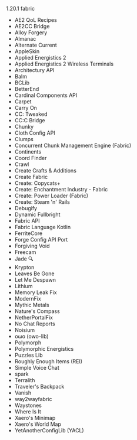 1.20.1 fabric

- AE2 QoL Recipes
- AE2CC Bridge
- Alloy Forgery
- Almanac
- Alternate Current
- AppleSkin
- Applied Energistics 2
- Applied Energistics 2 Wireless Terminals
- Architectury API
- Balm
- BCLib
- BetterEnd
- Cardinal Components API
- Carpet
- Carry On
- CC: Tweaked
- CC:C Bridge
- Chunky
- Cloth Config API
- Clumps
- Concurrent Chunk Management Engine (Fabric)
- Continents
- Coord Finder
- Crawl
- Create Crafts & Additions
- Create Fabric
- Create: Copycats+
- Create: Enchantment Industry - Fabric
- Create: Power Loader (Fabric)
- Create: Steam 'n' Rails
- Debugify
- Dynamic Fullbright
- Fabric API
- Fabric Language Kotlin
- FerriteCore
- Forge Config API Port
- Forgiving Void
- Freecam
- Jade 🔍
- Krypton
- Leaves Be Gone
- Let Me Despawn
- Lithium
- Memory Leak Fix
- ModernFix
- Mythic Metals
- Nature's Compass
- NetherPortalFix
- No Chat Reports
- Noisium
- oωo (owo-lib)
- Polymorph
- Polymorphic Energistics
- Puzzles Lib
- Roughly Enough Items (REI)
- Simple Voice Chat
- spark
- Terralith
- Traveler's Backpack
- Vanish
- way2wayfabric
- Waystones
- Where Is It
- Xaero's Minimap
- Xaero's World Map
- YetAnotherConfigLib (YACL)
